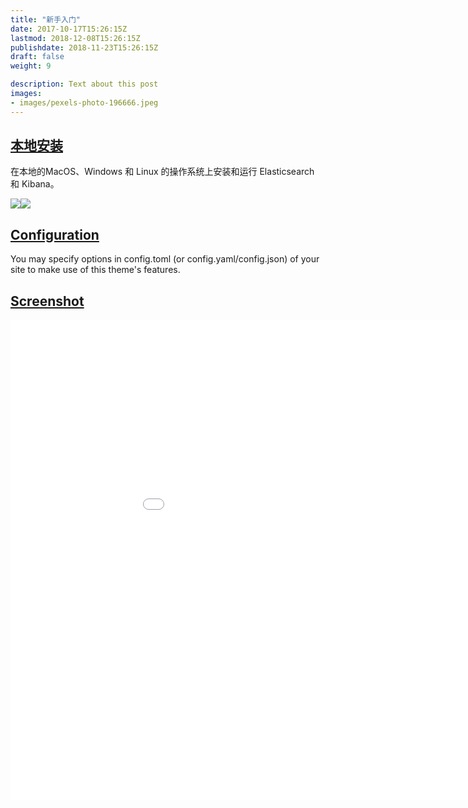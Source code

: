 ```yaml
---
title: "新手入门"
date: 2017-10-17T15:26:15Z
lastmod: 2018-12-08T15:26:15Z
publishdate: 2018-11-23T15:26:15Z
draft: false
weight: 9

description: Text about this post
images:
- images/pexels-photo-196666.jpeg
---
```


## [本地安装](./local/)

在本地的MacOS、Windows 和 Linux 的操作系统上安装和运行 Elasticsearch 和 Kibana。



![](https://elasticstack-1300734579.cos.ap-nanjing.myqcloud.com/2021-05-31-Elasticsearch%20Color%20Lockup.png)![](https://elasticstack-1300734579.cos.ap-nanjing.myqcloud.com/2021-05-31-Kibana%20Color%20Lockup.png)

## [Configuration](./configuration)

You may specify options in config.toml (or config.yaml/config.json) of your site to make use of this theme's features.

## [Screenshot](./screenshot)



<iframe src="//player.bilibili.com/player.html?aid=753795790&bvid=BV1gk4y1B7iT&cid=212592164&page=1" scrolling="no" border="0" frameborder="no" framespacing="0" allowfullscreen="true" width=1024 height=768 > </iframe>


